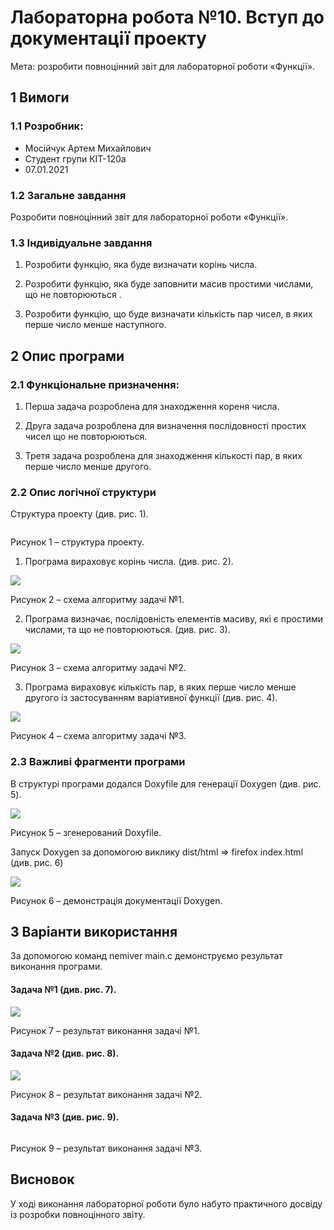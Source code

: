 # Лабораторна робота №10. Вступ до документації проекту

Мета: розробити повноцінний звіт для лабораторної роботи «Функції». 

## 1 Вимоги

### 1.1 Розробник:

- Мосійчук Артем Михайлович
- Студент групи КІТ-120а
- 07.01.2021

### 1.2 Загальне завдання

Розробити повноцінний звіт для лабораторної роботи «Функції». 

### 1.3 Індивідуальне завдання

1. Розробити функцію, яка буде визначати корінь числа.

2. Розробити функцію, яка буде заповнити масив простими числами, що не повторюються . 

3. Розробити функцію, що буде визначати кількість пар чисел, в яких перше число менше наступного.



## 2 Опис програми

### 2.1 Функціональне призначення:

1. Перша задача розроблена для знаходження кореня числа. 

2. Друга задача розроблена для визначення послідовності простих чисел що не повторюються. 

3. Третя задача розроблена для знаходження кількості пар, в яких перше число менше другого. 

### 2.2 Опис логічної структури 

Структура проекту (див. рис. 1). 

![]()

Рисунок 1 – структура проекту.


1. Програма вираховує корінь числа.  (див. рис. 2). 

![](https://github.com/conf1cker/programminglab/blob/master/lab10/doc/assets/main.c_t1.png)

Рисунок 2 – схема алгоритму задачі №1.

2. Програма визначає, послідовність елементів масиву, які є простими числами, та що не повторюються. (див. рис. 3). 

![](https://github.com/conf1cker/programminglab/blob/master/lab10/doc/assets/main.c_t2.png)

Рисунок 3 – схема алгоритму задачі №2.


3. Програма вираховує кількість пар, в яких перше число менше другого із застосуванням варіативної функції  (див. рис. 4). 

![](https://github.com/conf1cker/programminglab/blob/master/lab10/doc/assets/main.c_t3.png)

Рисунок 4 – схема алгоритму задачі №3.

### 2.3 Важливі фрагменти програми

В структурі програми додался Doxyfile для генерації Doxygen (див. рис. 5). 

![](https://github.com/conf1cker/programminglab/blob/master/lab10/doc/assets/Doxygen.png)

Рисунок 5 – згенерований Doxyfile. 

Запуск Doxygen за допомогою виклику dist/html => firefox index.html (див. рис. 6)

![](https://github.com/conf1cker/programminglab/blob/master/lab10/doc/assets/index_html.png)

Рисунок 6 – демонстрація документації Doxygen. 


## 3 Варіанти використання

За допомогою команд nemiver main.c демонструємо результат виконання програми. 


#### Задача №1 (див. рис. 7). 

![](https://github.com/conf1cker/programminglab/blob/master/lab10/doc/assets/task1.png)

Рисунок 7  – результат виконання задачі №1.

#### Задача №2 (див. рис. 8). 

![](https://github.com/conf1cker/programminglab/blob/master/lab10/doc/assets/task2.png)

Рисунок 8 – результат виконання задачі №2.

#### Задача №3 (див. рис. 9). 

![]()

Рисунок 9  – результат виконання задачі №3.



## Висновок

У ході виконання лабораторної роботи було набуто практичного досвіду із розробки повноцінного звіту.
